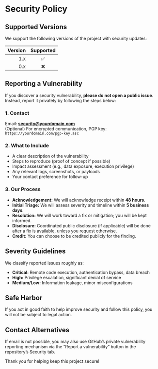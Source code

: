 # Security Policy

## Supported Versions
We support the following versions of the project with security updates:

| Version | Supported |
|--------:|:---------:|
| 1.x     | ✅        |
| 0.x     | ❌        |

## Reporting a Vulnerability

If you discover a security vulnerability, **please do not open a public issue**. Instead, report it privately by following the steps below:

### 1. Contact
Email: **security@yourdomain.com**  
(Optional) For encrypted communication, PGP key: `https://yourdomain.com/pgp-key.asc`

### 2. What to Include
- A clear description of the vulnerability  
- Steps to reproduce (proof of concept if possible)  
- Impact assessment (e.g., data exposure, execution privilege)  
- Any relevant logs, screenshots, or payloads  
- Your contact preference for follow-up

### 3. Our Process
- **Acknowledgement:** We will acknowledge receipt within **48 hours**.  
- **Initial Triage:** We will assess severity and timeline within **5 business days**.  
- **Resolution:** We will work toward a fix or mitigation; you will be kept informed.  
- **Disclosure:** Coordinated public disclosure (if applicable) will be done after a fix is available, unless you request otherwise.  
- **Credit:** You can choose to be credited publicly for the finding.

## Severity Guidelines
We classify reported issues roughly as:
- **Critical:** Remote code execution, authentication bypass, data breach  
- **High:** Privilege escalation, significant denial of service  
- **Medium/Low:** Information leakage, minor misconfigurations  

## Safe Harbor
If you act in good faith to help improve security and follow this policy, you will not be subject to legal action.

## Contact Alternatives
If email is not possible, you may also use GitHub’s private vulnerability reporting mechanism via the “Report a vulnerability” button in the repository’s Security tab.

Thank you for helping keep this project secure!
